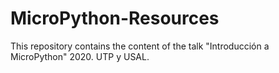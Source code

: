 # MicroPython-Resources
This repository contains the content of the talk "Introducción a MicroPython" 2020. UTP y USAL.
